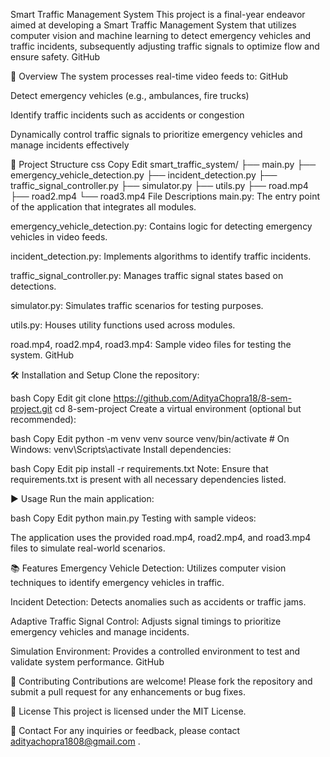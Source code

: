 Smart Traffic Management System
This project is a final-year endeavor aimed at developing a Smart Traffic Management System that utilizes computer vision and machine learning to detect emergency vehicles and traffic incidents, subsequently adjusting traffic signals to optimize flow and ensure safety.​
GitHub

🚦 Overview
The system processes real-time video feeds to:​
GitHub

Detect emergency vehicles (e.g., ambulances, fire trucks)

Identify traffic incidents such as accidents or congestion

Dynamically control traffic signals to prioritize emergency vehicles and manage incidents effectively​

📁 Project Structure
css
Copy
Edit
smart_traffic_system/
├── main.py
├── emergency_vehicle_detection.py
├── incident_detection.py
├── traffic_signal_controller.py
├── simulator.py
├── utils.py
├── road.mp4
├── road2.mp4
└── road3.mp4
File Descriptions
main.py: The entry point of the application that integrates all modules.

emergency_vehicle_detection.py: Contains logic for detecting emergency vehicles in video feeds.

incident_detection.py: Implements algorithms to identify traffic incidents.

traffic_signal_controller.py: Manages traffic signal states based on detections.

simulator.py: Simulates traffic scenarios for testing purposes.

utils.py: Houses utility functions used across modules.

road.mp4, road2.mp4, road3.mp4: Sample video files for testing the system.​
GitHub

🛠️ Installation and Setup
Clone the repository:

bash
Copy
Edit
git clone https://github.com/AdityaChopra18/8-sem-project.git
cd 8-sem-project
Create a virtual environment (optional but recommended):

bash
Copy
Edit
python -m venv venv
source venv/bin/activate  # On Windows: venv\Scripts\activate
Install dependencies:

bash
Copy
Edit
pip install -r requirements.txt
Note: Ensure that requirements.txt is present with all necessary dependencies listed.

▶️ Usage
Run the main application:

bash
Copy
Edit
python main.py
Testing with sample videos:

The application uses the provided road.mp4, road2.mp4, and road3.mp4 files to simulate real-world scenarios.

📚 Features
Emergency Vehicle Detection: Utilizes computer vision techniques to identify emergency vehicles in traffic.

Incident Detection: Detects anomalies such as accidents or traffic jams.

Adaptive Traffic Signal Control: Adjusts signal timings to prioritize emergency vehicles and manage incidents.

Simulation Environment: Provides a controlled environment to test and validate system performance.​
GitHub

🤝 Contributing
Contributions are welcome! Please fork the repository and submit a pull request for any enhancements or bug fixes.​

📄 License
This project is licensed under the MIT License.​

📧 Contact
For any inquiries or feedback, please contact adityachopra1808@gmail.com .
